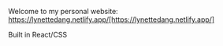Welcome to my personal website: https://lynettedang.netlify.app/[https://lynettedang.netlify.app/]

Built in React/CSS
